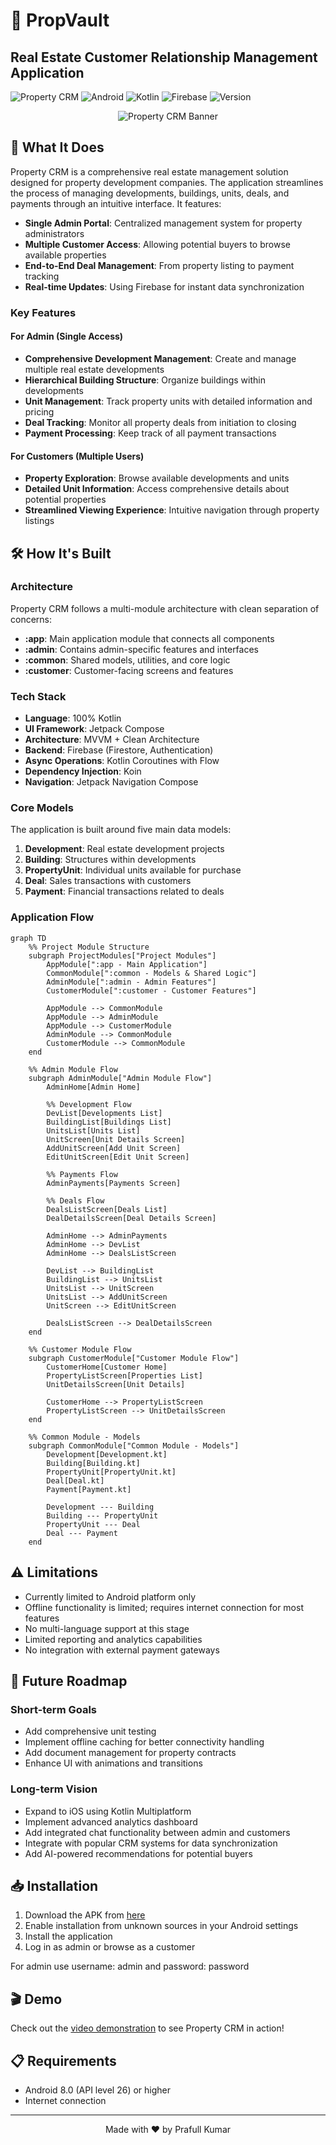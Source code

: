 # 🏢 PropVault

## Real Estate Customer Relationship Management Application

![Property CRM](https://img.shields.io/badge/Property-CRM-blue)
![Android](https://img.shields.io/badge/Platform-Android-brightgreen)
![Kotlin](https://img.shields.io/badge/Language-Kotlin-orange)
![Firebase](https://img.shields.io/badge/Backend-Firebase-yellow)
![Version](https://img.shields.io/badge/Version-1.0.0-lightgrey)

<p align="center">
  <img src="https://raw.githubusercontent.com/prafullKrRj/buildYourOwnApp/refs/heads/main/PropVault/app/src/main/res/drawable/real_estate.png" alt="Property CRM Banner" />
</p>

## 📱 What It Does

Property CRM is a comprehensive real estate management solution designed for property development companies. The application streamlines the process of managing developments, buildings, units, deals, and payments through an intuitive interface. It features:

* **Single Admin Portal**: Centralized management system for property administrators
* **Multiple Customer Access**: Allowing potential buyers to browse available properties
* **End-to-End Deal Management**: From property listing to payment tracking
* **Real-time Updates**: Using Firebase for instant data synchronization

### Key Features

#### For Admin (Single Access)
- **Comprehensive Development Management**: Create and manage multiple real estate developments
- **Hierarchical Building Structure**: Organize buildings within developments
- **Unit Management**: Track property units with detailed information and pricing
- **Deal Tracking**: Monitor all property deals from initiation to closing
- **Payment Processing**: Keep track of all payment transactions

#### For Customers (Multiple Users)
- **Property Exploration**: Browse available developments and units
- **Detailed Unit Information**: Access comprehensive details about potential properties
- **Streamlined Viewing Experience**: Intuitive navigation through property listings

## 🛠️ How It's Built

### Architecture

Property CRM follows a multi-module architecture with clean separation of concerns:

- **:app**: Main application module that connects all components
- **:admin**: Contains admin-specific features and interfaces
- **:common**: Shared models, utilities, and core logic
- **:customer**: Customer-facing screens and features

### Tech Stack

- **Language**: 100% Kotlin
- **UI Framework**: Jetpack Compose
- **Architecture**: MVVM + Clean Architecture
- **Backend**: Firebase (Firestore, Authentication)
- **Async Operations**: Kotlin Coroutines with Flow
- **Dependency Injection**: Koin
- **Navigation**: Jetpack Navigation Compose

### Core Models

The application is built around five main data models:

1. **Development**: Real estate development projects
2. **Building**: Structures within developments
3. **PropertyUnit**: Individual units available for purchase
4. **Deal**: Sales transactions with customers
5. **Payment**: Financial transactions related to deals

### Application Flow
```mermaid
graph TD
    %% Project Module Structure
    subgraph ProjectModules["Project Modules"]
        AppModule[":app - Main Application"]
        CommonModule[":common - Models & Shared Logic"]
        AdminModule[":admin - Admin Features"]
        CustomerModule[":customer - Customer Features"]
        
        AppModule --> CommonModule
        AppModule --> AdminModule
        AppModule --> CustomerModule
        AdminModule --> CommonModule
        CustomerModule --> CommonModule
    end

    %% Admin Module Flow
    subgraph AdminModule["Admin Module Flow"]
        AdminHome[Admin Home]
        
        %% Development Flow
        DevList[Developments List]
        BuildingList[Buildings List]
        UnitsList[Units List]
        UnitScreen[Unit Details Screen]
        AddUnitScreen[Add Unit Screen]
        EditUnitScreen[Edit Unit Screen]
        
        %% Payments Flow
        AdminPayments[Payments Screen]
        
        %% Deals Flow
        DealsListScreen[Deals List]
        DealDetailsScreen[Deal Details Screen]
        
        AdminHome --> AdminPayments
        AdminHome --> DevList
        AdminHome --> DealsListScreen
        
        DevList --> BuildingList
        BuildingList --> UnitsList 
        UnitsList --> UnitScreen
        UnitsList --> AddUnitScreen
        UnitScreen --> EditUnitScreen
        
        DealsListScreen --> DealDetailsScreen
    end
    
    %% Customer Module Flow
    subgraph CustomerModule["Customer Module Flow"]
        CustomerHome[Customer Home]
        PropertyListScreen[Properties List]
        UnitDetailsScreen[Unit Details]
        
        CustomerHome --> PropertyListScreen
        PropertyListScreen --> UnitDetailsScreen
    end
    
    %% Common Module - Models
    subgraph CommonModule["Common Module - Models"]
        Development[Development.kt]
        Building[Building.kt]
        PropertyUnit[PropertyUnit.kt]
        Deal[Deal.kt]
        Payment[Payment.kt]
        
        Development --- Building
        Building --- PropertyUnit
        PropertyUnit --- Deal
        Deal --- Payment
    end
```
## ⚠️ Limitations

- Currently limited to Android platform only
- Offline functionality is limited; requires internet connection for most features
- No multi-language support at this stage
- Limited reporting and analytics capabilities
- No integration with external payment gateways

## 🚀 Future Roadmap

### Short-term Goals
- Add comprehensive unit testing
- Implement offline caching for better connectivity handling
- Add document management for property contracts
- Enhance UI with animations and transitions

### Long-term Vision
- Expand to iOS using Kotlin Multiplatform
- Implement advanced analytics dashboard
- Add integrated chat functionality between admin and customers
- Integrate with popular CRM systems for data synchronization
- Add AI-powered recommendations for potential buyers

## 📥 Installation

1. Download the APK from [here](link-to-your-apk)
2. Enable installation from unknown sources in your Android settings
3. Install the application
4. Log in as admin or browse as a customer

  For admin use username: admin and password: password
  
## 🎬 Demo

Check out the [video demonstration](link-to-your-video) to see Property CRM in action!

## 📋 Requirements

- Android 8.0 (API level 26) or higher
- Internet connection
  
---

<p align="center">
  Made with ❤️ by Prafull Kumar
</p>

